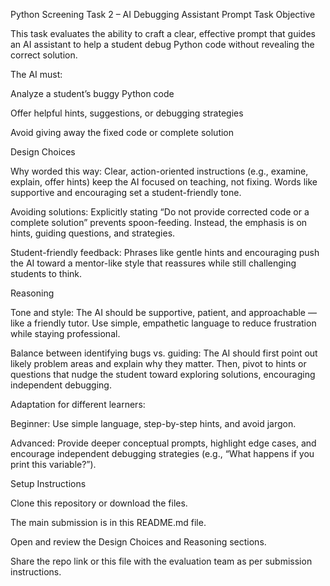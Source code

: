 Python Screening Task 2 – AI Debugging Assistant Prompt
Task Objective

This task evaluates the ability to craft a clear, effective prompt that guides an AI assistant to help a student debug Python code without revealing the correct solution.

The AI must:

Analyze a student’s buggy Python code

Offer helpful hints, suggestions, or debugging strategies

Avoid giving away the fixed code or complete solution

Design Choices

Why worded this way: Clear, action-oriented instructions (e.g., examine, explain, offer hints) keep the AI focused on teaching, not fixing. Words like supportive and encouraging set a student-friendly tone.

Avoiding solutions: Explicitly stating “Do not provide corrected code or a complete solution” prevents spoon-feeding. Instead, the emphasis is on hints, guiding questions, and strategies.

Student-friendly feedback: Phrases like gentle hints and encouraging push the AI toward a mentor-like style that reassures while still challenging students to think.

Reasoning

Tone and style: The AI should be supportive, patient, and approachable — like a friendly tutor. Use simple, empathetic language to reduce frustration while staying professional.

Balance between identifying bugs vs. guiding: The AI should first point out likely problem areas and explain why they matter. Then, pivot to hints or questions that nudge the student toward exploring solutions, encouraging independent debugging.

Adaptation for different learners:

Beginner: Use simple language, step-by-step hints, and avoid jargon.

Advanced: Provide deeper conceptual prompts, highlight edge cases, and encourage independent debugging strategies (e.g., “What happens if you print this variable?”).

Setup Instructions

Clone this repository or download the files.

The main submission is in this README.md file.

Open and review the Design Choices and Reasoning sections.

Share the repo link or this file with the evaluation team as per submission instructions.

